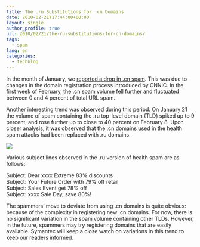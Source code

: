 ```yaml
---
title: The .ru Substitutions for .cn Domains
date: 2010-02-21T17:44:00+00:00
layout: single
author_profile: true
url: 2010/02/21/the-ru-substitutions-for-cn-domains/
tags:
  - spam
lang: en
categories: 
  - techblog
---
```

In the month of January, we [reported a drop in .cn spam](http://boelectronic.blogspot.com/2009/12/cnnic-changes-have-effect-on-spam.html). This was due to changes in the domain registration process introduced by CNNIC. In the first week of February, the .cn spam volume fell further and fluctuated between 0 and 4 percent of total URL spam.

Another interesting trend was observed during this period. On January 21 the volume of spam containing the .ru top-level domain (TLD) spiked up to 9 percent, and rose further up to close to 40 percent on February 8. Upon closer analysis, it was observed that the .cn domains used in the health spam attacks had been replaced with .ru domains.

[![](http://3.bp.blogspot.com/_vaUVXcmC3OI/S4FpmipBQ9I/AAAAAAAAA-A/TuLCCekOh30/s640/Screen+shot+2010-02-19+at+10.38.25+PM.png)](http://3.bp.blogspot.com/_vaUVXcmC3OI/S4FpmipBQ9I/AAAAAAAAA-A/TuLCCekOh30/s1600-h/Screen+shot+2010-02-19+at+10.38.25+PM.png)

Various subject lines observed in the .ru version of health spam are as follows:

Subject: Dear xxxx Extreme 83% discounts  
Subject: Your Future Order with 79% off retail  
Subject: Sales Event get 78% off  
Subject: xxxx Sale Day, save 80%!

The spammers’ move to deviate from using .cn domains is quite obvious: because of the complexity in registering new .cn domains. For now, there is no significant variation in the spam volume containing other TLDs. However, in the future, spammers may try registering domains that are easily available. Symantec will keep a close watch on variations in this trend to keep our readers informed.